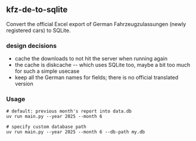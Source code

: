 ## kfz-de-to-sqlite

Convert the official Excel export of German Fahrzeugzulassungen (newly registered cars) to SQLite.

### design decisions

- cache the downloads to not hit the server when running again
- the cache is diskcache -- which uses SQLite too, maybe a bit too much for such a simple usecase
- keep all the German names for fields; there is no official translated version

### Usage

```shell
# default: previous month's report into data.db
uv run main.py --year 2025 --month 6

# specify custom database path
uv run main.py --year 2025 --month 6 --db-path my.db
```
